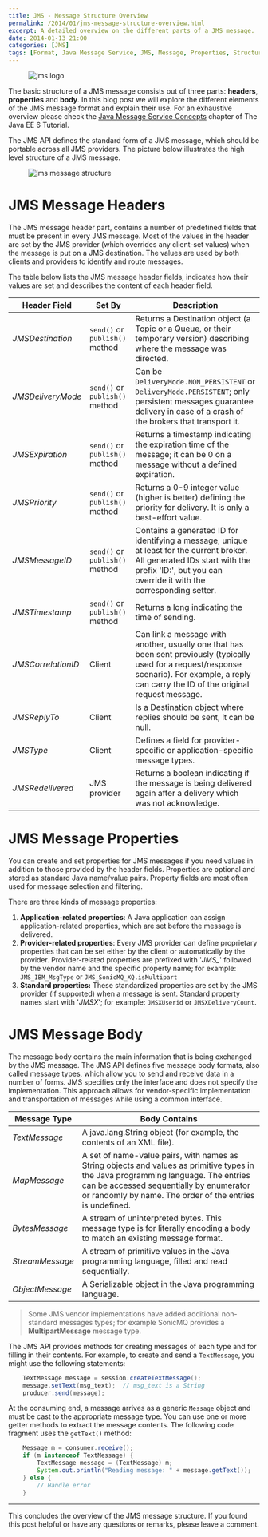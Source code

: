 ```yaml
---
title: JMS - Message Structure Overview
permalink: /2014/01/jms-message-structure-overview.html
excerpt: A detailed overview on the different parts of a JMS message.
date: 2014-01-13 21:00
categories: [JMS]
tags: [Format, Java Message Service, JMS, Message, Properties, Structure]
---
```


<figure>
    <img src="{{ site.url }}/assets/images/logos/jms-logo.png" alt="jms logo">
</figure>

The basic structure of a JMS message consists out of three parts: **headers**, **properties** and **body**. In this blog post we will explore the different elements of the JMS message format and explain their use. For an exhaustive overview please check the [Java Message Service Concepts](http://docs.oracle.com/javaee/6/tutorial/doc/bncdq.html) chapter of The Java EE 6 Tutorial.

The JMS API defines the standard form of a JMS message, which should be portable across all JMS providers. The picture below illustrates the high level structure of a JMS message.

<figure>
    <img src="{{ site.url }}/assets/images/jms/jms-message-structure.png" alt="jms message structure">
</figure>

# JMS Message Headers

The JMS message header part, contains a number of predefined fields that must be present in every JMS message. Most of the values in the header are set by the JMS provider (which overrides any client-set values) when the message is put on a JMS destination. The values are used by both clients and providers to identify and route messages.

The table below lists the JMS message header fields, indicates how their values are set and describes the content of each header field.

| Header Field                | Set By                         | Description                                                                                                                                                                                         |
| --------------------------- | ------------------------------ | --------------------------------------------------------------------------------------------------------------------------------------------------------------------------------------------------- |
| <var>JMSDestination</var>   | `send()` or `publish()` method | Returns a Destination object (a Topic or a Queue, or their temporary version) describing where the message was directed.                                                                            |
| <var>JMSDeliveryMode</var>  | `send()` or `publish()` method | Can be `DeliveryMode.NON_PERSISTENT` or `DeliveryMode.PERSISTENT`; only persistent messages guarantee delivery in case of a crash of the brokers that transport it.                                 |
| <var>JMSExpiration</var>    | `send()` or `publish()` method | Returns a timestamp indicating the expiration time of the message; it can be 0 on a message without a defined expiration.                                                                           |
| <var>JMSPriority</var>      | `send()` or `publish()` method | Returns a 0-9 integer value (higher is better) defining the priority for delivery. It is only a best-effort value.                                                                                  |
| <var>JMSMessageID</var>     | `send()` or `publish()` method | Contains a generated ID for identifying a message, unique at least for the current broker. All generated IDs start with the prefix 'ID:', but you can override it with the corresponding setter.    |
| <var>JMSTimestamp</var>     | `send()` or `publish()` method | Returns a long indicating the time of sending.                                                                                                                                                      |
| <var>JMSCorrelationID</var> | Client                         | Can link a message with another, usually one that has been sent previously (typically used for a request/response scenario). For example, a reply can carry the ID of the original request message. |
| <var>JMSReplyTo</var>       | Client                         | Is a Destination object where replies should be sent, it can be null.                                                                                                                               |
| <var>JMSType</var>          | Client                         | Defines a field for provider-specific or application-specific message types.                                                                                                                        |
| <var>JMSRedelivered</var>   | JMS provider                   | Returns a boolean indicating if the message is being delivered again after a delivery which was not acknowledge.                                                                                    |

# JMS Message Properties

You can create and set properties for JMS messages if you need values in addition to those provided by the header fields. Properties are optional and stored as standard Java name/value pairs. Property fields are most often used for message selection and filtering.

There are three kinds of message properties:
1. **Application-related properties**: A Java application can assign application-related properties, which are set before the message is delivered.
2. **Provider-related properties**: Every JMS provider can define proprietary properties that can be set either by the client or automatically by the provider. Provider-related properties are prefixed with '<var>JMS_</var>' followed by the vendor name and the specific property name; for example: `JMS_IBM_MsgType` or `JMS_SonicMQ_XQ.isMultipart`
3. **Standard properties:** These standardized properties are set by the JMS provider (if supported) when a message is sent. Standard property names start with '<var>JMSX</var>'; for example: `JMSXUserid` or `JMSXDeliveryCount`.

# JMS Message Body

The message body contains the main information that is being exchanged by the JMS message. The JMS API defines five message body formats, also called message types, which allow you to send and receive data in a number of forms. JMS specifies only the interface and does not specify the implementation. This approach allows for vendor-specific implementation and transportation of messages while using a common interface.

| Message Type             | Body Contains                                                                                                                                                                                                                              |
| ------------------------ | ------------------------------------------------------------------------------------------------------------------------------------------------------------------------------------------------------------------------------------------ |
| <var>TextMessage</var>   | A java.lang.String object (for example, the contents of an XML file).                                                                                                                                                                      |
| <var>MapMessage</var>    | A set of name-value pairs, with names as String objects and values as primitive types in the Java programming language. The entries can be accessed sequentially by enumerator or randomly by name. The order of the entries is undefined. |
| <var>BytesMessage</var>  | A stream of uninterpreted bytes. This message type is for literally encoding a body to match an existing message format.                                                                                                                   |
| <var>StreamMessage</var> | A stream of primitive values in the Java programming language, filled and read sequentially.                                                                                                                                               |
| <var>ObjectMessage</var> | A Serializable object in the Java programming language.                                                                                                                                                                                    |

> Some JMS vendor implementations have added additional non-standard messages types; for example SonicMQ provides a **MultipartMessage** message type.

The JMS API provides methods for creating messages of each type and for filling in their contents. For example, to create and send a `TextMessage`, you might use the following statements:

``` java
    TextMessage message = session.createTextMessage();
    message.setText(msg_text);  // msg_text is a String
    producer.send(message);
```

At the consuming end, a message arrives as a generic `Message` object and must be cast to the appropriate message type. You can use one or more getter methods to extract the message contents. The following code fragment uses the `getText()` method: 

``` java
    Message m = consumer.receive();
    if (m instanceof TextMessage) {
        TextMessage message = (TextMessage) m;
        System.out.println("Reading message: " + message.getText());
    } else {
        // Handle error
    }
```

---

This concludes the overview of the JMS message structure. If you found this post helpful or have any questions or remarks, please leave a comment.